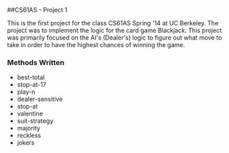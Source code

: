 ##CS61AS - Project 1

This is the first project for the class CS61AS Spring '14 at UC Berkeley. The project was to implement the logic for the card game Blackjack. This project was primarily focused on the AI's (Dealer's) logic to figure out what move to take in order to have the highest chances of winning the game. 

### Methods Written
* best-total
* stop-at-17
* play-n
* dealer-sensitive
* stop-at
* valentine
* suit-strategy
* majority
* reckless
* jokers

